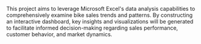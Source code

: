 This project aims to leverage Microsoft Excel's data analysis capabilities to comprehensively examine bike sales trends and patterns. By constructing an interactive dashboard, key insights and visualizations will be generated to facilitate informed decision-making regarding sales performance, customer behavior, and market dynamics.
